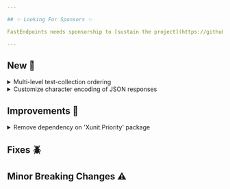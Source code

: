 ```yaml
---

## ✨ Looking For Sponsors ✨

FastEndpoints needs sponsorship to [sustain the project](https://github.com/FastEndpoints/FastEndpoints/issues/449). Please help out if you can.

---
```


[//]: # (<details><summary>title text</summary></details>)

## New 🎉

<details><summary>Multi-level test-collection ordering</summary>

Tests can now be ordered by prioritizing test-collections, test-classes in those collections as well as tests within the classes for fully controlling the order of test execution when test-collections are involved. [See here](https://fast-endpoints.com/docs/integration-unit-testing#ordering-tests-in-collections) for a usage example.

</details>

<details><summary>Customize character encoding of JSON responses</summary>

A new config setting has been added to be able to customize the charset of JSON responses. `utf-8` is used by default. can be set to `null` for disabling the automatic appending of the charset to the `Content-Type` header of responses.

```csharp
app.UseFastEndpoints(c => c.Serializer.CharacterEncoding = "utf-8")
```

</details>

## Improvements 🚀

<details><summary>Remove dependency on 'Xunit.Priority' package</summary>

The 'Xunit.Priority' package is no longer necessary as we've implemented our own test-case-orderer. If you've been using test ordering with the `[Priority(n)]` attribute, all you need to do is get rid of any `using` statements that refer to `XUnit.Priority`.

</details>

## Fixes 🪲

## Minor Breaking Changes ⚠️